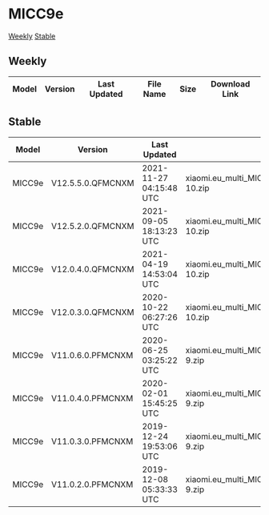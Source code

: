 # MICC9e
[Weekly](#Weekly)  [Stable](#Stable)
## Weekly
| Model | Version | Last Updated | File Name | Size | Download Link |
| ---- | ---- | ---- | ---- | ---- | ---- |
## Stable
| Model | Version | Last Updated | File Name | Size | Download Link |
| ---- | ---- | ---- | ---- | ---- | ---- |
| MICC9e | V12.5.5.0.QFMCNXM | 2021-11-27 04:15:48 UTC | xiaomi.eu_multi_MICC9e_V12.5.5.0.QFMCNXM_v12-10.zip | 2.8 GB | [SourceForge](https://sourceforge.net/projects/xiaomi-eu-multilang-miui-roms/files/xiaomi.eu/MIUI-STABLE-RELEASES/MIUIv12/xiaomi.eu_multi_MICC9e_V12.5.5.0.QFMCNXM_v12-10.zip/download) |
| MICC9e | V12.5.2.0.QFMCNXM | 2021-09-05 18:13:23 UTC | xiaomi.eu_multi_MICC9e_V12.5.2.0.QFMCNXM_v12-10.zip | 2.9 GB | [SourceForge](https://sourceforge.net/projects/xiaomi-eu-multilang-miui-roms/files/xiaomi.eu/MIUI-STABLE-RELEASES/MIUIv12/xiaomi.eu_multi_MICC9e_V12.5.2.0.QFMCNXM_v12-10.zip/download) |
| MICC9e | V12.0.4.0.QFMCNXM | 2021-04-19 14:53:04 UTC | xiaomi.eu_multi_MICC9e_V12.0.4.0.QFMCNXM_v12-10.zip | 2.8 GB | [SourceForge](https://sourceforge.net/projects/xiaomi-eu-multilang-miui-roms/files/xiaomi.eu/MIUI-STABLE-RELEASES/MIUIv12/xiaomi.eu_multi_MICC9e_V12.0.4.0.QFMCNXM_v12-10.zip/download) |
| MICC9e | V12.0.3.0.QFMCNXM | 2020-10-22 06:27:26 UTC | xiaomi.eu_multi_MICC9e_V12.0.3.0.QFMCNXM_v12-10.zip | 2.4 GB | [SourceForge](https://sourceforge.net/projects/xiaomi-eu-multilang-miui-roms/files/xiaomi.eu/MIUI-STABLE-RELEASES/MIUIv12/xiaomi.eu_multi_MICC9e_V12.0.3.0.QFMCNXM_v12-10.zip/download) |
| MICC9e | V11.0.6.0.PFMCNXM | 2020-06-25 03:25:22 UTC | xiaomi.eu_multi_MICC9e_V11.0.6.0.PFMCNXM_v11-9.zip | 1.9 GB | [SourceForge](https://sourceforge.net/projects/xiaomi-eu-multilang-miui-roms/files/xiaomi.eu/MIUI-STABLE-RELEASES/MIUIv11/xiaomi.eu_multi_MICC9e_V11.0.6.0.PFMCNXM_v11-9.zip/download) |
| MICC9e | V11.0.4.0.PFMCNXM | 2020-02-01 15:45:25 UTC | xiaomi.eu_multi_MICC9e_V11.0.4.0.PFMCNXM_v11-9.zip | 1.8 GB | [SourceForge](https://sourceforge.net/projects/xiaomi-eu-multilang-miui-roms/files/xiaomi.eu/MIUI-STABLE-RELEASES/MIUIv11/xiaomi.eu_multi_MICC9e_V11.0.4.0.PFMCNXM_v11-9.zip/download) |
| MICC9e | V11.0.3.0.PFMCNXM | 2019-12-24 19:53:06 UTC | xiaomi.eu_multi_MICC9e_V11.0.3.0.PFMCNXM_v11-9.zip | 1.7 GB | [SourceForge](https://sourceforge.net/projects/xiaomi-eu-multilang-miui-roms/files/xiaomi.eu/MIUI-STABLE-RELEASES/MIUIv11/xiaomi.eu_multi_MICC9e_V11.0.3.0.PFMCNXM_v11-9.zip/download) |
| MICC9e | V11.0.2.0.PFMCNXM | 2019-12-08 05:33:33 UTC | xiaomi.eu_multi_MICC9e_V11.0.2.0.PFMCNXM_v11-9.zip | 1.7 GB | [SourceForge](https://sourceforge.net/projects/xiaomi-eu-multilang-miui-roms/files/xiaomi.eu/MIUI-STABLE-RELEASES/MIUIv11/xiaomi.eu_multi_MICC9e_V11.0.2.0.PFMCNXM_v11-9.zip/download) |
